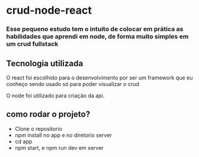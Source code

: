 # crud-node-react
### Esse pequeno estudo tem o intuito de colocar em prática as habilidades que aprendi em node, de forma muito simples em um crud fullstack

## Tecnologia utilizada
O react foi escolhido para o desenvolvimento por ser um framework que eu conheço sendo usado só para poder visualizar o crud

O node foi utilizado para criação da api.

## como rodar o projeto?

* Clone o repositorio
* npm install no app e no diretorio server
* cd app
* npm start, e npm run dev em server

